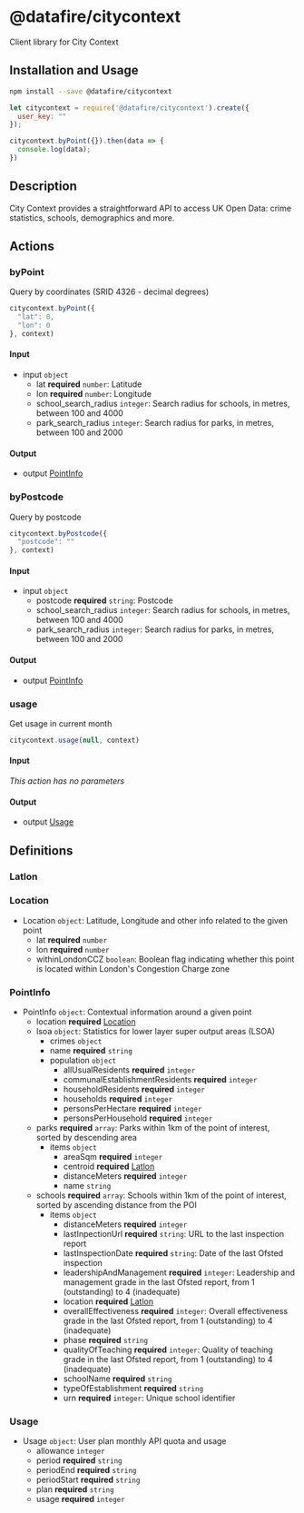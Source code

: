 # @datafire/citycontext

Client library for City Context

## Installation and Usage
```bash
npm install --save @datafire/citycontext
```
```js
let citycontext = require('@datafire/citycontext').create({
  user_key: ""
});

citycontext.byPoint({}).then(data => {
  console.log(data);
})
```

## Description

City Context provides a straightforward API to access UK Open Data: crime statistics, schools, demographics and more.

## Actions

### byPoint
Query by coordinates (SRID 4326 - decimal degrees)


```js
citycontext.byPoint({
  "lat": 0,
  "lon": 0
}, context)
```

#### Input
* input `object`
  * lat **required** `number`: Latitude
  * lon **required** `number`: Longitude
  * school_search_radius `integer`: Search radius for schools, in metres, between 100 and 4000
  * park_search_radius `integer`: Search radius for parks, in metres, between 100 and 2000

#### Output
* output [PointInfo](#pointinfo)

### byPostcode
Query by postcode


```js
citycontext.byPostcode({
  "postcode": ""
}, context)
```

#### Input
* input `object`
  * postcode **required** `string`: Postcode
  * school_search_radius `integer`: Search radius for schools, in metres, between 100 and 4000
  * park_search_radius `integer`: Search radius for parks, in metres, between 100 and 2000

#### Output
* output [PointInfo](#pointinfo)

### usage
Get usage in current month


```js
citycontext.usage(null, context)
```

#### Input
*This action has no parameters*

#### Output
* output [Usage](#usage)



## Definitions

### Latlon


### Location
* Location `object`: Latitude, Longitude and other info related to the given point
  * lat **required** `number`
  * lon **required** `number`
  * withinLondonCCZ `boolean`: Boolean flag indicating whether this point is located within London's Congestion Charge zone

### PointInfo
* PointInfo `object`: Contextual information around a given point
  * location **required** [Location](#location)
  * lsoa `object`: Statistics for lower layer super output areas (LSOA)
    * crimes `object`
    * name **required** `string`
    * population `object`
      * allUsualResidents **required** `integer`
      * communalEstablishmentResidents **required** `integer`
      * householdResidents **required** `integer`
      * households **required** `integer`
      * personsPerHectare **required** `integer`
      * personsPerHousehold **required** `integer`
  * parks **required** `array`: Parks within 1km of the point of interest, sorted by descending area
    * items `object`
      * areaSqm **required** `integer`
      * centroid **required** [Latlon](#latlon)
      * distanceMeters **required** `integer`
      * name `string`
  * schools **required** `array`: Schools within 1km of the point of interest, sorted by ascending distance from the POI
    * items `object`
      * distanceMeters **required** `integer`
      * lastInpectionUrl **required** `string`: URL to the last inspection report
      * lastInspectionDate **required** `string`: Date of the last Ofsted inspection
      * leadershipAndManagement **required** `integer`: Leadership and management grade in the last Ofsted report, from 1 (outstanding) to 4 (inadequate)
      * location **required** [Latlon](#latlon)
      * overallEffectiveness **required** `integer`: Overall effectiveness grade in the last Ofsted report, from 1 (outstanding) to 4 (inadequate)
      * phase **required** `string`
      * qualityOfTeaching **required** `integer`: Quality of teaching grade in the last Ofsted report, from 1 (outstanding) to 4 (inadequate)
      * schoolName **required** `string`
      * typeOfEstablishment **required** `string`
      * urn **required** `integer`: Unique school identifier

### Usage
* Usage `object`: User plan monthly API quota and usage
  * allowance `integer`
  * period **required** `string`
  * periodEnd **required** `string`
  * periodStart **required** `string`
  * plan **required** `string`
  * usage **required** `integer`


